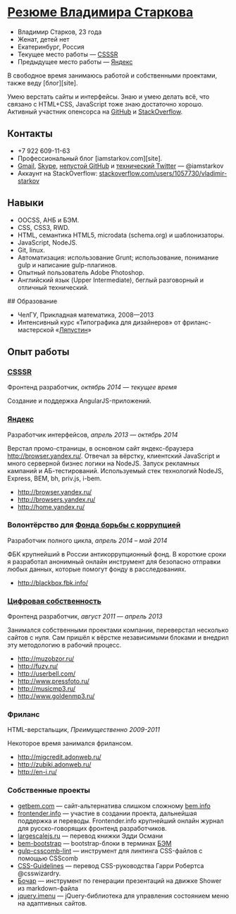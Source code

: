 # [Резюме Владимира Старкова](http://matmuchrapna.github.io/cv/ru/)

* Владимир Старков, 23 года
* Женат, детей нет
* Екатеринбург, Россия
* Текущее место работы — [CSSSR][csssr-ru]
* Предыдущее место работы — [Яндекс][ya-ru]

В свободное время занимаюсь работой и собственными проектами, также веду [блог][site].

Умею верстать сайты и интерфейсы. Знаю и умею делать всё, что связано с HTML+CSS, JavaScript тоже знаю достаточно хорошо. Активный участник опенсорса на [GitHub][GH] и [StackOverflow][SO].


## Контакты

* +7 922 609-11-63
* Профессиональный блог [iamstarkov.com][site].
* [Gmail][gmail], [Skype][skype], [непустой GitHub][GH] и [технический Twitter][tw] — @iamstarkov
* Аккаунт на StackOverflow: [stackoverflow.com/users/1057730/vladimir-starkov][SO]

## Навыки

* OOCSS, АНБ и БЭМ.
* CSS, CSS3, RWD.
* HTML, семантика HTML5, microdata (schema.org) и шаблонизаторы.
* JavaScript, NodeJS.
* Git, linux.
* Автоматизация: использование Grunt; использование, понимание gulp и написание gulp-плагинов.
* Опытный пользователь Adobe Photoshop.
* Английский язык (Upper Intermediate), беглый разговорный и отличный технический.

## Образование

* ЧелГУ, Прикладная математика, 2008—2013
* Интенсивный курс «Типографика для дизайнеров» от фриланс-мастерской «[Ляпустин][lyapustin]»

## Опыт работы

### [CSSSR][csssr-ru]

Фронтенд разработчик, *октябрь 2014 — текущее время*

Cоздание и поддержка AngularJS-приложений.

### [Яндекс][ya-ru]
Разработчик интерфейсов, *апрель 2013 — октябрь 2014*

Верстал промо-страницы, в основном сайт яндекс-браузера http://browser.yandex.ru/. Отвечал за вёрстку, клиентский JavaScript и много серверной бизнес логики на NodeJS. Запуск рекламных кампаний и АБ-тестирований. Используемый стек технологий NodeJS, Express, BEM, bh, priv.js, i-bem.

* http://browser.yandex.ru/
* http://browsers.yandex.ru/
* http://home.yandex.ru/

### Волонтёрство для [Фонда борьбы с коррупцией][fbk]
Разработчик полного цикла, *апрель 2014 – май 2014*

ФБК крупнейший в России антикоррупционный фонд. В короткие сроки я разработал анонимный онлайн инструмент для безопасно отправки любых данных, которые помогут фонду в расследованиях.

* http://blackbox.fbk.info/

### [Цифровая собственность][digipro]
Фронтенд разработчик, *август 2011 — апрель 2013*

Занимался собственными проектами компании, переверстал несколько сайтов с нуля. Сам пришёл к вёрстке независимыми блоками и внедрил эту методологию в рабочий процесс.

* http://muzobzor.ru/
* http://fuzy.ru/
* http://userbell.com/
* http://www.pressfoto.ru/
* http://musicmp3.ru/
* http://www.goldenmp3.ru/

### Фриланс
HTML-верстальщик, *Преимущественно 2009-2011*

Некоторое время занимался фрилансом.

* http://migcredit.adonweb.ru/
* http://zubiki.adonweb.ru/
* http://en-i.ru/


### Собственные проекты

* [getbem.com][getbem] — сайт-альтернатива слишком сложному [bem.info][bem.info]
* [frontender.info][frontender] — участие в создании проекта, дальнейшая поддержка и переводы. Frontender.info крупнейший онлайн журнал для русско-говорящих фронтенд разработчиков.
* [largescalejs.ru][largescalejs] — перевод книжки Эдди Османи
* [bem-bootstrap][bem-bootstrap] — bootstrap-блоки в терминах [БЭМ][getbem]
* [gulp-csscomb-lint][gulp-csscomb-lint] — инструмент для линтинга CSS-файлов с помощью CSScomb
* [CSS-Guidelines][CSS-Guidelines] — перевод CSS-руководства Гарри Робертса @csswizardry.
* [Бочар][bochar] — инструмент по генерации презентаций на движке Shower из markdown-файла
* [jquery.imenu][jquery.imenu] — jQuery-библиотека для управления состоянием меню на адаптивных сайтов.


[site-ru]: http://vstarkov.ru/
[site-en]: https://iamstarkov.com/
[GH]: http://github.com/iamstarkov
[SO]: http://stackoverflow.com/users/1057730/vladimir-starkov
[gmail]: mailto:iamstarkov@gmail.com
[skype]: skype:iamstarkov?chat
[tw]: https://twitter.com/iamstarkov

[lyapustin]: http://lyapustin.com/

[csssr-ru]: http://csssr.ru/
[csssr-en]: http://csssr.com/
[ya-ru]: https://yandex.ru/
[ya-en]: https://yandex.com/
[fbk]: http://fbk.info/
[digipro]: http://digipro.ru/

[getbem]: http://getbem.com/
[bem.info]: http://bem.info/
[frontender]: http://frontender.info/
[largescalejs]: http://largescalejs.ru/
[bem-bootstrap]: https://github.com/iamstarkov/bem-bootstrap
[gulp-csscomb-lint]: https://github.com/iamstarkov/gulp-csscomb-lint
[CSS-Guidelines]: https://github.com/iamstarkov/CSS-Guidelines
[bochar]: https://iamstarkov.com/bochar/
[jquery.imenu]: https://iamstarkov.com/jquery.imenu/
[nope]: nope
